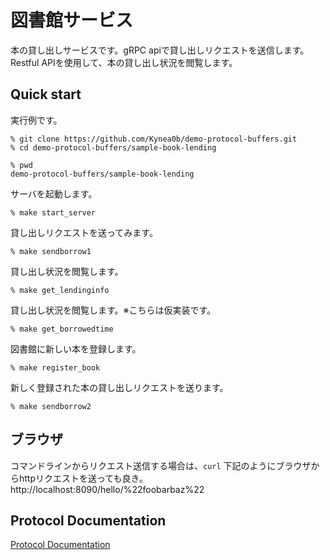 
# 図書館サービス

本の貸し出しサービスです。gRPC apiで貸し出しリクエストを送信します。Restful APIを使用して、本の貸し出し状況を閲覧します。

## Quick start

実行例です。

```
% git clone https://github.com/Kynea0b/demo-protocol-buffers.git
% cd demo-protocol-buffers/sample-book-lending
```

```shell
% pwd
demo-protocol-buffers/sample-book-lending
```

サーバを起動します。

```shell
% make start_server
```

貸し出しリクエストを送ってみます。

```shell
% make sendborrow1
```

貸し出し状況を閲覧します。

```shell
% make get_lendinginfo
```
貸し出し状況を閲覧します。※こちらは仮実装です。

```shell
% make get_borrowedtime
```

図書館に新しい本を登録します。

```shell
% make register_book
```

新しく登録された本の貸し出しリクエストを送ります。

```shell
% make sendborrow2
```

## ブラウザ

コマンドラインからリクエスト送信する場合は、`curl`
下記のようにブラウザからhttpリクエストを送っても良き。
http://localhost:8090/hello/%22foobarbaz%22

## Protocol Documentation

[Protocol Documentation](https://kynea0b.github.io/demo-protocol-buffers/sample-book-lending/doc/index.html)


